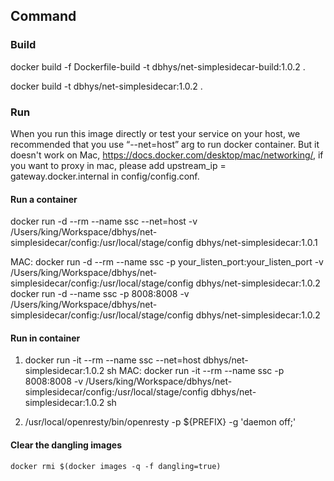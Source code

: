## Command

### Build

docker build -f Dockerfile-build -t dbhys/net-simplesidecar-build:1.0.2 .

docker build -t dbhys/net-simplesidecar:1.0.2 .

### Run

When you run this image directly or test your service on your host, we recommended that you use “--net=host” arg to run docker container. But it doesn't work on Mac, https://docs.docker.com/desktop/mac/networking/, 
if you want to proxy in mac, please add upstream_ip = gateway.docker.internal
 in config/config.conf.

#### Run a container

docker run -d --rm --name ssc --net=host -v /Users/king/Workspace/dbhys/net-simplesidecar/config:/usr/local/stage/config dbhys/net-simplesidecar:1.0.1

MAC: 
docker run -d --rm --name ssc -p your_listen_port:your_listen_port -v /Users/king/Workspace/dbhys/net-simplesidecar/config:/usr/local/stage/config dbhys/net-simplesidecar:1.0.2
docker run -d --name ssc -p 8008:8008 -v /Users/king/Workspace/dbhys/net-simplesidecar/config:/usr/local/stage/config dbhys/net-simplesidecar:1.0.2

#### Run in container

1. docker run -it --rm --name ssc --net=host dbhys/net-simplesidecar:1.0.2 sh
MAC:
docker run -it --rm --name ssc -p 8008:8008 -v /Users/king/Workspace/dbhys/net-simplesidecar/config:/usr/local/stage/config dbhys/net-simplesidecar:1.0.2 sh

2. /usr/local/openresty/bin/openresty -p ${PREFIX} -g 'daemon off;'

#### Clear the dangling images

    docker rmi $(docker images -q -f dangling=true)
